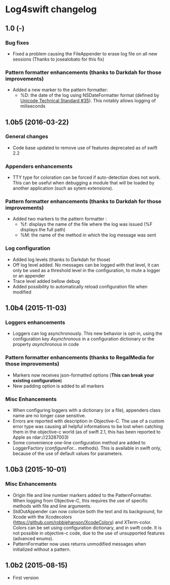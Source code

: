 # Log4swift changelog

## 1.0 (-)

### Bug fixes
- Fixed a problem causing the FileAppender to erase log file on all new sessions (Thanks to josealobato for this fix)

### Pattern formatter enhancements (thanks to Darkdah for those improvements)
- Added a new marker to the pattern formatter:
  - %D: the date of the log using NSDateFormatter format (defined by [Unicode Technical Standard #35](http://www.unicode.org/reports/tr35/tr35-31/tr35-dates.html#Date_Format_Patterns)). This notably allows logging of miliseconds

## 1.0b5 (2016-03-22)

### General changes
- Code base updated to remove use of features deprecated as of swift 2.2

### Appenders enhancements
- TTY type for coloration can be forced if auto-detection does not work. This can be useful when debugging a module that will be loaded by another application (such as sytem extensions).

### Pattern formatter enhancements (thanks to Darkdah for those improvements)

- Added two markers to the pattern formatter :
  - %f: displays the name of the file where the log was issued (%F displays the full path)
  - %M: the name of the method in which the log message was sent

### Log configuration

- Added log levels (thanks to Darkdah for those)
 - Off log level added. No messages can be logged with that level, it can only be used as a threshold level in the configuration, to mute a logger or an appender
 - Trace level added bellow debug
- Added possibility to automatically reload configuration file when modified

## 1.0b4 (2015-11-03)

### Loggers enhancements
- Loggers can log asynchronously. This new behavior is opt-in, using the configuration key *Asynchronous* in a configuration dictionary or the property *asynchronous* in code

### Pattern formatter enhancements (thanks to RegalMedia for those improvements)
- Markers now receives json-formatted options (**This can break your existing configuration**)
- New padding option is added to all markers

###  Misc Enhancements
- When configuring loggers with a dictionary (or a file), appenders class name are no longer case sensitive.
- Errors are reported with description in Objective-C. The use of a custom error type was causing all helpful informations to be lost when catching them in the objective-c world (as of swift 2.1, this has been reported to Apple as rdar://23287003)
- Some convenience one-line configuration method are added to LoggerFactory (*configureFor...* methods). This is available in swift only, because of the use of default values for parameters.

## 1.0b3 (2015-10-01)

### Misc Enhancements
- Origin file and line number markers added to the PatternFormatter. When logging from Objective-C, this requires the use of specific methods with file and line arguments.
- StdOutAppender can now colorize both the text and its background, for Xcode with the Xcodecolors (https://github.com/robbiehanson/XcodeColors) and XTerm-color. Colors can be set using configuration dictionary, and in swift code. It is not possible in objective-c code, due to the use of unsupported features (advanced enums).
- PatternFormatter now uses returns unmodified messages when initialized without a pattern.
 
## 1.0b2 (2015-08-15)
- First version 
